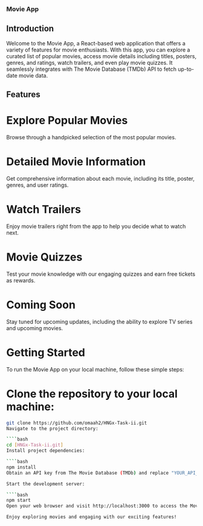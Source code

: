### Movie App

## Introduction
Welcome to the Movie App, a React-based web application that offers a variety of features for movie enthusiasts. With this app, you can explore a curated list of popular movies, access movie details including titles, posters, genres, and ratings, watch trailers, and even play movie quizzes. It seamlessly integrates with The Movie Database (TMDb) API to fetch up-to-date movie data.

## Features

# Explore Popular Movies
Browse through a handpicked selection of the most popular movies.

# Detailed Movie Information
Get comprehensive information about each movie, including its title, poster, genres, and user ratings.

# Watch Trailers
Enjoy movie trailers right from the app to help you decide what to watch next.

# Movie Quizzes
Test your movie knowledge with our engaging quizzes and earn free tickets as rewards.

# Coming Soon
Stay tuned for upcoming updates, including the ability to explore TV series and upcoming movies.

# Getting Started
To run the Movie App on your local machine, follow these simple steps:

# Clone the repository to your local machine:

````bash
git clone https://github.com/omaah2/HNGx-Task-ii.git
Navigate to the project directory:

````bash
cd [HNGx-Task-ii.git]
Install project dependencies:

````bash
npm install
Obtain an API key from The Movie Database (TMDb) and replace "YOUR_API_KEY" in the src/config.js file with your actual API key.

Start the development server:

````bash
npm start
Open your web browser and visit http://localhost:3000 to access the Movie App.

Enjoy exploring movies and engaging with our exciting features!